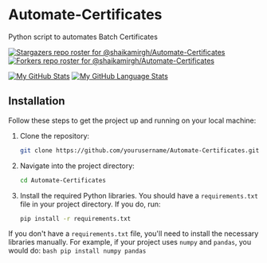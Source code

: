 # Automate-Certificates
Python script to automates Batch Certificates

[![Stargazers repo roster for @shaikamirgh/Automate-Certificates](https://reporoster.com/stars/shaikamirgh/Automate-Certificates)](https://github.com/shaikamirgh/Automate-Certificates/stargazers)
[![Forkers repo roster for @shaikamirgh/Automate-Certificates](https://reporoster.com/forks/shaikamirgh/Automate-Certificates)](https://github.com/shaikamirgh/Automate-Certificates/network/members)

[![My GitHub Stats](https://github-readme-stats.vercel.app/api/?username=shaikamirgh&count_private=true&theme=tokyonight&showicons=true)]()
[![My GitHub Language Stats](https://github-readme-stats.vercel.app/api/top-langs/?username=shaikamirgh&langs_count=3&theme=tokyonight)]()


## Installation

Follow these steps to get the project up and running on your local machine:

1. Clone the repository:
    ```bash
    git clone https://github.com/yourusername/Automate-Certificates.git
    ```
2. Navigate into the project directory:
    ```bash
    cd Automate-Certificates
    ```

3. Install the required Python libraries. You should have a `requirements.txt` file in your project directory. If you do, run:
    ```bash
    pip install -r requirements.txt
    ```
If you don't have a `requirements.txt` file, you'll need to install the necessary libraries manually. For example, if your project uses `numpy` and `pandas`, you would do:
    ```bash
    pip install numpy pandas
    ```

